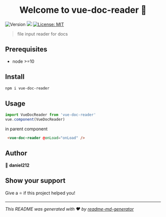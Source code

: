 <h1 align="center">Welcome to vue-doc-reader 👋</h1>
<p>
  <img alt="Version" src="https://img.shields.io/badge/version-0.1.0-blue.svg?cacheSeconds=2592000" />
  <img src="https://img.shields.io/badge/node-%3E%3D10-blue.svg" />
  <a href="#" target="_blank">
    <img alt="License: MIT" src="https://img.shields.io/badge/License-MIT-yellow.svg" />
  </a>
</p>

> file input reader for docs

## Prerequisites

- node >=10

## Install

```sh
npm i vue-doc-reader
```

## Usage

```ts
import VueDocReader from 'vue-doc-reader'
vue.component(VueDocReader)
```
in parent component
```html
 <vue-doc-reader @onLoad="onLoad" />
```



## Author

👤 **daniel212**


## Show your support

Give a ⭐️ if this project helped you!

***
_This README was generated with ❤️ by [readme-md-generator](https://github.com/kefranabg/readme-md-generator)_